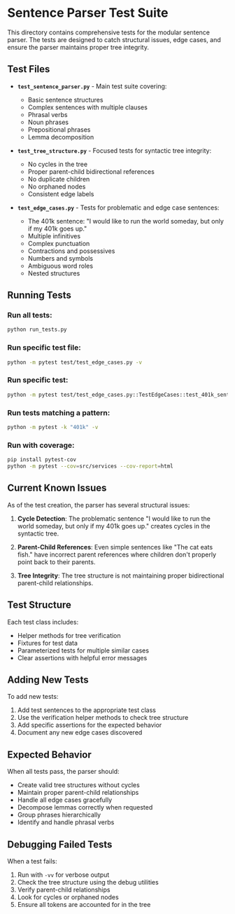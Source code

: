 # Sentence Parser Test Suite

This directory contains comprehensive tests for the modular sentence parser. The tests are designed to catch structural issues, edge cases, and ensure the parser maintains proper tree integrity.

## Test Files

- **`test_sentence_parser.py`** - Main test suite covering:
  - Basic sentence structures
  - Complex sentences with multiple clauses
  - Phrasal verbs
  - Noun phrases
  - Prepositional phrases
  - Lemma decomposition

- **`test_tree_structure.py`** - Focused tests for syntactic tree integrity:
  - No cycles in the tree
  - Proper parent-child bidirectional references
  - No duplicate children
  - No orphaned nodes
  - Consistent edge labels

- **`test_edge_cases.py`** - Tests for problematic and edge case sentences:
  - The 401k sentence: "I would like to run the world someday, but only if my 401k goes up."
  - Multiple infinitives
  - Complex punctuation
  - Contractions and possessives
  - Numbers and symbols
  - Ambiguous word roles
  - Nested structures

## Running Tests

### Run all tests:
```bash
python run_tests.py
```

### Run specific test file:
```bash
python -m pytest test/test_edge_cases.py -v
```

### Run specific test:
```bash
python -m pytest test/test_edge_cases.py::TestEdgeCases::test_401k_sentence -v
```

### Run tests matching a pattern:
```bash
python -m pytest -k "401k" -v
```

### Run with coverage:
```bash
pip install pytest-cov
python -m pytest --cov=src/services --cov-report=html
```

## Current Known Issues

As of the test creation, the parser has several structural issues:

1. **Cycle Detection**: The problematic sentence "I would like to run the world someday, but only if my 401k goes up." creates cycles in the syntactic tree.

2. **Parent-Child References**: Even simple sentences like "The cat eats fish." have incorrect parent references where children don't properly point back to their parents.

3. **Tree Integrity**: The tree structure is not maintaining proper bidirectional parent-child relationships.

## Test Structure

Each test class includes:
- Helper methods for tree verification
- Fixtures for test data
- Parameterized tests for multiple similar cases
- Clear assertions with helpful error messages

## Adding New Tests

To add new tests:

1. Add test sentences to the appropriate test class
2. Use the verification helper methods to check tree structure
3. Add specific assertions for the expected behavior
4. Document any new edge cases discovered

## Expected Behavior

When all tests pass, the parser should:
- Create valid tree structures without cycles
- Maintain proper parent-child relationships
- Handle all edge cases gracefully
- Decompose lemmas correctly when requested
- Group phrases hierarchically
- Identify and handle phrasal verbs

## Debugging Failed Tests

When a test fails:
1. Run with `-vv` for verbose output
2. Check the tree structure using the debug utilities
3. Verify parent-child relationships
4. Look for cycles or orphaned nodes
5. Ensure all tokens are accounted for in the tree 